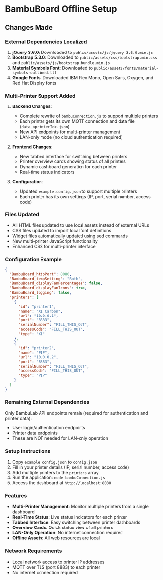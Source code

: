 # BambuBoard Offline Setup

## Changes Made

### External Dependencies Localized

1. **jQuery 3.6.0**: Downloaded to `public/assets/js/jquery-3.6.0.min.js`
2. **Bootstrap 5.3.0**: Downloaded to `public/assets/css/bootstrap.min.css` and `public/assets/js/bootstrap.bundle.min.js`
3. **Material Symbols Font**: Downloaded to `public/assets/fonts/material-symbols-outlined.ttf`
4. **Google Fonts**: Downloaded IBM Plex Mono, Open Sans, Oxygen, and Red Hat Display fonts

### Multi-Printer Support Added

1. **Backend Changes**:
   - Complete rewrite of `bambuConnection.js` to support multiple printers
   - Each printer gets its own MQTT connection and data file (`data_<printerId>.json`)
   - New API endpoints for multi-printer management
   - LAN-only mode (no cloud authentication required)

2. **Frontend Changes**:
   - New tabbed interface for switching between printers
   - Printer overview cards showing status of all printers
   - Dynamic dashboard generation for each printer
   - Real-time status indicators

3. **Configuration**:
   - Updated `example.config.json` to support multiple printers
   - Each printer has its own settings (IP, port, serial number, access code)

### Files Updated

- All HTML files updated to use local assets instead of external URLs
- CSS files updated to import local font definitions
- Widget files automatically updated using sed commands
- New multi-printer JavaScript functionality
- Enhanced CSS for multi-printer interface

### Configuration Example

```json
{
  "BambuBoard_httpPort": 8080,
  "BambuBoard_tempSetting": "Both",
  "BambuBoard_displayFanPercentages": false,
  "BambuBoard_displayFanIcons": true,
  "BambuBoard_logging": false,
  "printers": [
    {
      "id": "printer1",
      "name": "X1 Carbon",
      "url": "10.0.0.1",
      "port": "8883",
      "serialNumber": "FILL_THIS_OUT",
      "accessCode": "FILL_THIS_OUT",
      "type": "X1"
    },
    {
      "id": "printer2", 
      "name": "P1P",
      "url": "10.0.0.2",
      "port": "8883",
      "serialNumber": "FILL_THIS_OUT",
      "accessCode": "FILL_THIS_OUT",
      "type": "P1P"
    }
  ]
}
```

### Remaining External Dependencies

Only BambuLab API endpoints remain (required for authentication and printer data):
- User login/authentication endpoints
- Printer data endpoints
- These are NOT needed for LAN-only operation

### Setup Instructions

1. Copy `example.config.json` to `config.json`
2. Fill in your printer details (IP, serial number, access code)
3. Add multiple printers to the `printers` array
4. Run the application: `node bambuConnection.js`
5. Access the dashboard at `http://localhost:8080`

### Features

- **Multi-Printer Management**: Monitor multiple printers from a single dashboard
- **Real-Time Status**: Live status indicators for each printer
- **Tabbed Interface**: Easy switching between printer dashboards
- **Overview Cards**: Quick status view of all printers
- **LAN-Only Operation**: No internet connection required
- **Offline Assets**: All web resources are local

### Network Requirements

- Local network access to printer IP addresses
- MQTT over TLS (port 8883) to each printer
- No internet connection required 